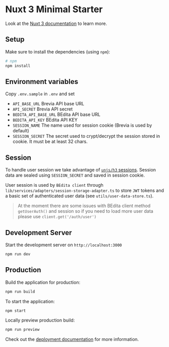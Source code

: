 # Nuxt 3 Minimal Starter

Look at the [Nuxt 3 documentation](https://nuxt.com/docs/getting-started/introduction) to learn more.

## Setup

Make sure to install the dependencies (using `npm`):

```bash
# npm
npm install
```

## Environment variables

Copy `.env.sample` in `.env` and set

* `API_BASE_URL` Brevia API base URL
* `API_SECRET` Brevia API secret
* `BEDITA_API_BASE_URL` BEdita API base URL
* `BEDITA_API_KEY` BEdita API KEY
* `SESSION_NAME` The name used for session cookie (Brevia is used by default)
* `SESSION_SECRET` The secret used to crypt/decrypt the session stored in cookie. It must be at least 32 chars.

## Session

To handle user session we take advantage of [`unjs/h3` sessions](https://github.com/unjs/h3#session).
Session data are sealed using `SESSION_SECRET` and saved in session cookie.

User session is used by `BEdita client` through `lib/services/adapters/session-storage-adapter.ts` to store `JWT` tokens and a basic set of authenticated user data (see `utils/user-data-store.ts`).

> At the moment there are some issues with BEdita client method `getUserAuth()` and session so if you need to load more user data
> please use `client.get('/auth/user')`

## Development Server

Start the development server on `http://localhost:3000`

```bash
npm run dev
```

## Production

Build the application for production:

```bash
npm run build
```

To start the application:

```bash
npm start
```

Locally preview production build:

```bash
npm run preview
```

Check out the [deployment documentation](https://nuxt.com/docs/getting-started/deployment) for more information.

